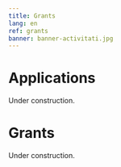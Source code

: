 ```yaml
---
title: Grants
lang: en
ref: grants
banner: banner-activitati.jpg
---
```


# Applications

Under construction.

# Grants

Under construction.
